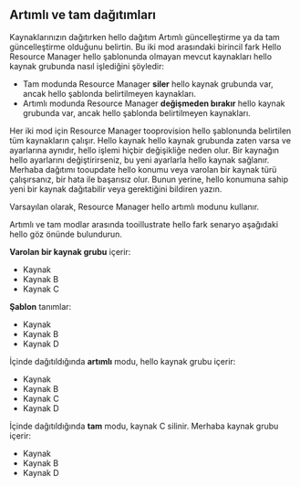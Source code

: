 ## <a name="incremental-and-complete-deployments"></a>Artımlı ve tam dağıtımları
Kaynaklarınızın dağıtırken hello dağıtım Artımlı güncelleştirme ya da tam güncelleştirme olduğunu belirtin. Bu iki mod arasındaki birincil fark Hello Resource Manager hello şablonunda olmayan mevcut kaynakları hello kaynak grubunda nasıl işlediğini şöyledir:

* Tam modunda Resource Manager **siler** hello kaynak grubunda var, ancak hello şablonda belirtilmeyen kaynakları. 
* Artımlı modunda Resource Manager **değişmeden bırakır** hello kaynak grubunda var, ancak hello şablonda belirtilmeyen kaynakları.

Her iki mod için Resource Manager tooprovision hello şablonunda belirtilen tüm kaynakların çalışır. Hello kaynak hello kaynak grubunda zaten varsa ve ayarlarına aynıdır, hello işlemi hiçbir değişikliğe neden olur. Bir kaynağın hello ayarlarını değiştirirseniz, bu yeni ayarlarla hello kaynak sağlanır. Merhaba dağıtımı tooupdate hello konumu veya varolan bir kaynak türü çalışırsanız, bir hata ile başarısız olur. Bunun yerine, hello konumuna sahip yeni bir kaynak dağıtabilir veya gerektiğini bildiren yazın.

Varsayılan olarak, Resource Manager hello artımlı modunu kullanır.

Artımlı ve tam modlar arasında tooillustrate hello fark senaryo aşağıdaki hello göz önünde bulundurun.

**Varolan bir kaynak grubu** içerir:

* Kaynak
* Kaynak B
* Kaynak C

**Şablon** tanımlar:

* Kaynak
* Kaynak B
* Kaynak D

İçinde dağıtıldığında **artımlı** modu, hello kaynak grubu içerir:

* Kaynak
* Kaynak B
* Kaynak C
* Kaynak D

İçinde dağıtıldığında **tam** modu, kaynak C silinir. Merhaba kaynak grubu içerir:

* Kaynak
* Kaynak B
* Kaynak D
